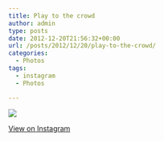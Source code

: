 ```yaml
---
title: Play to the crowd
author: admin
type: posts
date: 2012-12-20T21:56:32+00:00
url: /posts/2012/12/20/play-to-the-crowd/
categories:
  - Photos
tags:
  - instagram
  - Photos

---
```

![][1]

<p class="view-instagram">
  <a href="http://instagr.am/p/TeWU5dKllI/">View on Instagram</a>
</p>

 [1]: https://lobban.org/wordpress//HLIC/0e7aa4707bf103fc7ce2f782561994cd.jpg